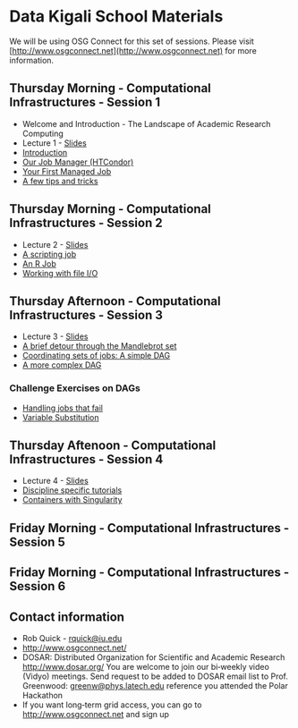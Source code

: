 # Data Kigali School Materials

We will be using OSG Connect for this set of sessions. Please visit [http://www.osgconnect.net](http://www.osgconnect.net) for more information.

## Thursday Morning - Computational Infrastructures - Session 1

   * Welcome and Introduction - The Landscape of Academic Research Computing
   * Lecture 1 - [Slides](https://github.com/opensciencegrid/dosar/blob/master/docs/DataTrieste2018/RDA-Lecture1-Trieste-2018.pdf)
   * [Introduction](https://github.com/opensciencegrid/dosar/blob/master/docs/DataTrieste2018/01-Introduction.md) 
   * [Our Job Manager (HTCondor)](https://github.com/opensciencegrid/dosar/blob/master/docs/DataTrieste2018/02-OurJobManager.md)
   * [Your First Managed Job](https://github.com/opensciencegrid/dosar/blob/master/docs/DataTrieste2018/03-FirstManagedJob.md)
   * [A few tips and tricks](https://github.com/opensciencegrid/dosar/blob/master/docs/DataTrieste2018/04-TipsandTricks.md)
   
## Thursday Morning - Computational Infrastructures - Session 2

   * Lecture 2 - [Slides](https://github.com/opensciencegrid/dosar/blob/master/docs/DataTrieste2018/RDA-Lecture2-Trieste-2018.pdf)
   * [A scripting job](https://github.com/opensciencegrid/dosar/blob/master/docs/DataTrieste2018/05-ScriptingJob.md)
   * [An R Job](https://github.com/opensciencegrid/dosar/blob/master/docs/DataTrieste2018/06-RJob.md)
   * [Working with file I/O](https://github.com/opensciencegrid/dosar/blob/master/docs/DataTrieste2018/07-WorkingwithFiles.md)
   
## Thursday Afternoon - Computational Infrastructures - Session 3

   * Lecture 3 - [Slides](https://github.com/opensciencegrid/dosar/blob/master/docs/DataTrieste2018/RDA-Lecture3-Trieste-2018.pdf)
   * [A brief detour through the Mandlebrot set](https://github.com/opensciencegrid/dosar/blob/master/docs/DataTrieste2018/08-Mandlebrot.md)
   * [Coordinating sets of jobs: A simple DAG](https://github.com/opensciencegrid/dosar/blob/master/docs/DataTrieste2018/09-SimpleDAG.md)
   * [A more complex DAG](https://github.com/opensciencegrid/dosar/blob/master/docs/DataTrieste2018/10-ComplexDAG.md)
   
### Challenge Exercises on DAGs

   * [Handling jobs that fail](https://github.com/opensciencegrid/dosar/blob/master/docs/DataTrieste2018/11-HandlingFailure.md)
   * [Variable Substitution](https://github.com/opensciencegrid/dosar/blob/master/docs/DataTrieste2018/12-VariableSubstitution.md)
   
## Thursday Aftenoon - Computational Infrastructures - Session 4

   * Lecture 4 - [Slides](https://github.com/opensciencegrid/dosar/blob/master/docs/DataTrieste2018/RDA-Lecture4-Trieste-2018.pdf)
   * [Discipline specific tutorials](https://github.com/opensciencegrid/dosar/blob/master/docs/DataTrieste2018/13-DisciplineTutorials.md)
   * [Containers with Singularity](https://github.com/opensciencegrid/dosar/blob/master/docs/DataTrieste2018/14-Containers.md)
   
## Friday Morning - Computational Infrastructures - Session 5


## Friday Morning - Computational Infrastructures - Session 6

   
## Contact information

   * Rob Quick - rquick@iu.edu
   * http://www.osgconnect.net/
   * DOSAR: Distributed Organization for Scientific and Academic Research http://www.dosar.org/ You are welcome to join our bi‐weekly video (Vidyo) meetings. Send request to be added to DOSAR email list to Prof. Greenwood: greenw@phys.latech.edu reference you attended the Polar Hackathon
   * If you want long‐term grid access, you can go to http://www.osgconnect.net and sign up


